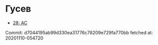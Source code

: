 # Гусев
- [28: AC](28.md)

Commit: d7044195ab99d330ea31776c78209e729fa770bb
 fetched at: 20201110-054720
